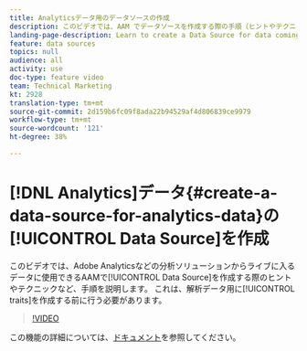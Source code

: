 ```yaml
---
title: Analyticsデータ用のデータソースの作成
description: このビデオでは、AAM でデータソースを作成する際の手順（ヒントやテクニックを含む）について説明します。このデータソースは、Adobe Analytics などの分析ソリューションからリアルタイムで取り込まれるデータに使用できます。これは、分析データの特性を作成する前に実行する必要があります。
landing-page-description: Learn to create a Data Source for data coming in live from an analytics solution, like Adobe Analytics. Do this prior to creating traits for the analytics data.
feature: data sources
topics: null
audience: all
activity: use
doc-type: feature video
team: Technical Marketing
kt: 2928
translation-type: tm+mt
source-git-commit: 2d159b6fc09f8ada22b94529af4d806839ce9979
workflow-type: tm+mt
source-wordcount: '121'
ht-degree: 38%

---
```



# [!DNL Analytics]データ{#create-a-data-source-for-analytics-data}の[!UICONTROL Data Source]を作成

このビデオでは、Adobe Analyticsなどの分析ソリューションからライブに入るデータに使用できるAAMで[!UICONTROL Data Source]を作成する際のヒントやテクニックなど、手順を説明します。 これは、解析データ用に[!UICONTROL traits]を作成する前に行う必要があります。

>[!VIDEO](https://video.tv.adobe.com/v/27329/?quality=12)

この機能の詳細については、[ドキュメント](https://marketing.adobe.com/resources/help/en_US/aam/c_datasources.html)を参照してください。
